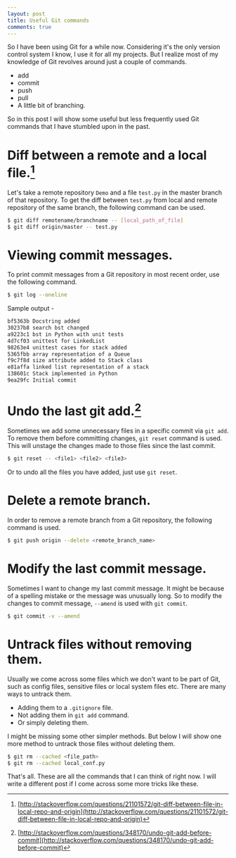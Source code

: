 ```yaml
---
layout: post
title: Useful Git commands
comments: true
---
```


So I have been using Git for a while now. Considering it's the only version control system I know, I use it for all my projects. But I realize most of my knowledge of Git revolves around just a couple of commands.

* add
* commit
* push
* pull
* A little bit of branching.

So in this post I will show some useful but less frequently used Git commands that I have stumbled upon in the past.

# Diff between a remote and a local file.[^1]
Let's take a remote repository `Demo` and a file `test.py` in the master branch of that repository. To get the diff between `test.py` from local and remote repository of the same branch, the following command can be used.

```bash
$ git diff remotename/branchname -- [local_path_of_file]
$ git diff origin/master -- test.py
```

# Viewing commit messages.

To print commit messages from a Git repository in most recent order, use the following command.

```bash
$ git log --oneline
```
Sample output -

```bash
bf5363b Docstring added
30237b8 search bst changed
a9223c1 bst in Python with unit tests
4d7cf03 unittest for LinkedList
98263e4 unittest cases for stack added
5365fbb array representation of a Queue
f9c7f8d size attribute added to Stack class
e81affa linked list representation of a stack
138601c Stack implemented in Python
9ea29fc Initial commit
```

# Undo the last git add.[^2]

Sometimes we add some unnecessary files in a specific commit via `git add`. To remove them before committing changes, `git reset` command is used.  
This will unstage the changes made to those files since the last commit.

```bash
$ git reset -- <file1> <file2> <file3>
```

Or to undo all the files you have added, just use `git reset`.

# Delete a remote branch.

In order to remove a remote branch from a Git repository, the following command is used.

```bash
$ git push origin --delete <remote_branch_name>
```

# Modify the last commit message.
Sometimes I want to change my last commit message. It might be because of a spelling mistake or the message was unusually long. So to modify the changes to commit message, `--amend` is used with `git commit`.

```bash
$ git commit -v --amend
```

# Untrack files without removing them.
Usually we come across some files which we don't want to be part of Git, such as config files, sensitive files or local system files etc. There are many ways to untrack them.

* Adding them to a `.gitignore` file.
* Not adding them in `git add` command.
* Or simply deleting them.

I might be missing some other simpler methods. But below I will show one more method to untrack those files without deleting them.

```bash
$ git rm --cached <file_path>
$ git rm --cached local_conf.py
```

That's all. These are all the commands that I can think of right now. I will write a different post if I come across some more tricks like these.

[^1]: [http://stackoverflow.com/questions/21101572/git-diff-between-file-in-local-repo-and-origin](http://stackoverflow.com/questions/21101572/git-diff-between-file-in-local-repo-and-origin)
[^2]: [http://stackoverflow.com/questions/348170/undo-git-add-before-commit](http://stackoverflow.com/questions/348170/undo-git-add-before-commit)
